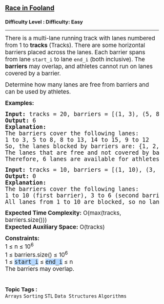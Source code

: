 <h2><a href="https://www.geeksforgeeks.org/problems/race-in-fooland4522/1?page=2&category=Arrays&status=unsolved,attempted&sortBy=accuracy">Race in Fooland</a></h2><h3>Difficulty Level : Difficulty: Easy</h3><hr><div class="problems_problem_content__Xm_eO"><p><span style="font-size: 14pt;">There is a multi-lane running track with lanes numbered from 1 to <strong>tracks</strong>&nbsp;(Tracks). There are some horizontal barriers placed across the lanes. Each barrier spans from lane <code>start_i</code> to lane <code>end_i</code> (both inclusive). The <strong>barriers</strong> may overlap, and athletes cannot run on lanes covered by a barrier.</span></p>
<p><span style="font-size: 14pt;">Determine how many lanes are free from barriers and can be used by athletes.</span></p>
<p><span style="font-size: 14pt;"><strong>Examples:</strong></span></p>
<pre><span style="font-size: 14pt;"><strong>Input: </strong>tracks = 20, barriers = [(1, 3), (5, 8), (8, 13), (14, 15), (9, 12)]<br></span><span style="font-size: 14pt;"><strong>Output: </strong>6
<strong>Explanation:<br></strong>The barriers cover the following lanes:
1 to 3, 5 to 8, 8 to 13, 14 to 15, 9 to 12
So, the lanes blocked by barriers are: {1, 2, 3, 5, 6, 7, 8, 9, 10, 11, 12, 13, 14, 15}.
The lanes that are free and not covered by barriers are: {4, 16, 17, 18, 19, 20}.
Therefore, 6 lanes are available for athletes to run.<strong><br></strong></span></pre>
<pre><span style="font-size: 14pt;"><strong>Input:</strong> tracks = 10, barriers = [(1, 10), (3, 6)]<br></span><span style="font-size: 14pt;"><strong>Output:</strong> 0</span><br><span style="font-size: 14pt;"><strong>Explanation:</strong></span><br><span style="font-size: 14pt;">The barriers cover the following lanes:</span><br><span style="font-size: 14pt;">1 to 10 (first barrier), 3 to 6 (second barrier, but already covered by the first one)</span><br><span style="font-size: 14pt;">All lanes from 1 to 10 are blocked, so no lanes are available for athletes to run.</span></pre>
<p><span style="font-size: 14pt;"><strong>Expected Time Complexity:</strong> O(max(</span><span style="font-size: 14pt;">tracks, </span><span style="font-size: 14pt;">barriers.size())</span><span style="font-size: 14pt;">)<br></span><span style="font-size: 14pt;"><strong>Expected Auxiliary Space:</strong> O(tracks)</span></p>
<p><span style="font-size: 14pt;"><strong>Constraints:</strong><br>1 ≤ n ≤ 10<sup>6</sup><br>1 ≤&nbsp;barriers.size()&nbsp;≤ 10<sup>6<br></sup>1 ≤&nbsp;<span style="font-family: monospace; background-color: #b4d7ff;">start_i</span>&nbsp;≤&nbsp;<span style="font-family: monospace; background-color: #b4d7ff;">end_i</span> ≤ n<br>The barriers may overlap.</span></p></div><br><p><span style=font-size:18px><strong>Topic Tags : </strong><br><code>Arrays</code>&nbsp;<code>Sorting</code>&nbsp;<code>STL</code>&nbsp;<code>Data Structures</code>&nbsp;<code>Algorithms</code>&nbsp;
